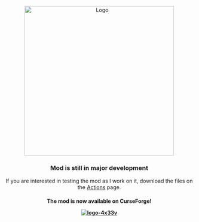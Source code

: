 <p align="center"><img src="https://i.ibb.co/zrC8mms/icon.png" alt="Logo" width="400"></p>
<h3 align="center">Mod is still in major development</h3>
<p align="center">
If you are interested in testing the mod as I work on it, download the files on the <a href="https://github.com/ianm1647/expandeddelight/actions">Actions</a> page.</p>
<h4 align="center"> The mod is now available on CurseForge!</p>
<p align="center"><a href="https://www.curseforge.com/minecraft/mc-mods/expanded-delight"><img src="https://i.ibb.co/fDHvmnz/logo-4x33v.png" alt="logo-4x33v" border="0"></a></p>
